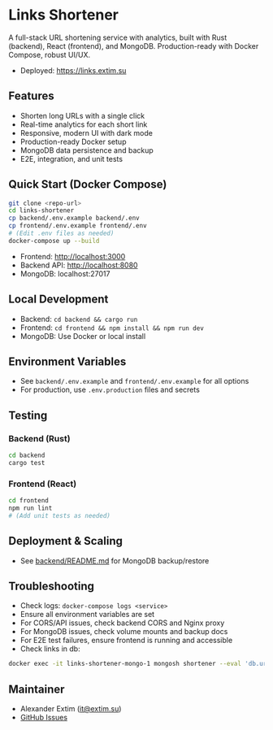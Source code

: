 # Links Shortener

A full-stack URL shortening service with analytics, built with Rust (backend), React (frontend), and MongoDB. Production-ready with Docker Compose, robust UI/UX.

- Deployed: <https://links.extim.su>

## Features

- Shorten long URLs with a single click
- Real-time analytics for each short link
- Responsive, modern UI with dark mode
- Production-ready Docker setup
- MongoDB data persistence and backup
- E2E, integration, and unit tests

## Quick Start (Docker Compose)

```sh
git clone <repo-url>
cd links-shortener
cp backend/.env.example backend/.env
cp frontend/.env.example frontend/.env
# (Edit .env files as needed)
docker-compose up --build
```

- Frontend: <http://localhost:3000>
- Backend API: <http://localhost:8080>
- MongoDB: localhost:27017

## Local Development

- Backend: `cd backend && cargo run`
- Frontend: `cd frontend && npm install && npm run dev`
- MongoDB: Use Docker or local install

## Environment Variables

- See `backend/.env.example` and `frontend/.env.example` for all options
- For production, use `.env.production` files and secrets

## Testing

### Backend (Rust)

```sh
cd backend
cargo test
```

### Frontend (React)

```sh
cd frontend
npm run lint
# (Add unit tests as needed)
```

## Deployment & Scaling

- See [backend/README.md](./backend/README.md) for MongoDB backup/restore

## Troubleshooting

- Check logs: `docker-compose logs <service>`
- Ensure all environment variables are set
- For CORS/API issues, check backend CORS and Nginx proxy
- For MongoDB issues, check volume mounts and backup docs
- For E2E test failures, ensure frontend is running and accessible
- Check links in db:

```sh
docker exec -it links-shortener-mongo-1 mongosh shortener --eval 'db.urls.find().pretty()'
````

## Maintainer

- Alexander Extim (<it@extim.su>)
- [GitHub Issues](https://github.com/extimsu/links-shortener/issues)
